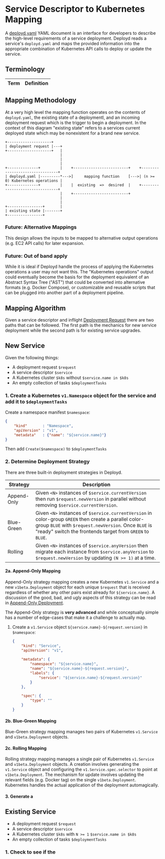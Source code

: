 # Service Descriptor to Kubernetes Mapping

A [deployd.yaml](docs/deployd.yaml) YAML document is an interface for developers to describe 
the high-level requirements of a service deployment. Deployd reads a service's `deployd.yaml` 
and maps the provided information into the appropriate combination of Kubernetes API calls to 
deploy or update the service.

## Terminology

| Term | Definition |
| ---- | ---------- |

## Mapping Methodology

At a very high level the mapping function operates on the contents of `deployd.yaml`, the 
existing state of a deploymentl, and an incoming deployment request which is the trigger to begin 
a deployment. In the context of this diagram "existing state" refers to a services current 
deployed state which may be nonexistent for a brand new service.

```text
+--------------------+
| deployment request |---+
+--------------------+   |
                         |
                         |
                         |
+--------------+         |    +-------------------------+    +--------------------------------+
| deployd.yaml |---------*--->]     mapping function    [--->| (n >= 0) Kubernetes operations |      
+--------------+         |    |  existing  =>  desired  |    +--------------------------------+   
                         |    +-------------------------+                             
                         |                                        
                         |
+----------------+       |
| existing state |-------+
+----------------+
```

### Future: Alternative Mappings

This design allows the inputs to be mapped to alternative output operations (e.g. EC2 API calls) 
for later expansion.

### Future: Out of band apply 

While it is ideal if Deployd handle the process of applying the Kubernetes operations a user 
may not want this. The "Kubernetes operations" output could eventually become the basis for the 
deployment equivalent of an Abstract Syntax Tree ("AST") that could be converted into alternative 
formats (e.g. Docker Compose), or customizable and reusable scripts that can be plugged into 
another part of a deployment pipeline.

## Mapping Algorithm

Given a service descriptor and inflight [Deployment Request](docs/deployment-request.md) there 
are two paths that can be followed. The first path is the mechanics for new service deployment 
while the second path is for existing service upgrades.

## New Service

Given the following things:

- A deployment request `$request`
- A service descriptor `$service`
- A Kubernetes cluster `$k8s` without `$service.name in $k8s`
- An empty collection of tasks `$deploymentTasks` 

### 1. Create a Kubernetes `v1.Namespace` object for the service and add it to `$deploymentTasks`

Create a namespace manifest `$namespace`:

```json
{
    "kind"       : "Namespace",
    "apiVersion" : "v1",
    "metadata"   : {"name": "${service.name}"}
}
```

Then add `Create($namespace)` to `$deploymentTasks`

### 2. Determine Deployment Strategy

There are three built-in deployment strategies in Deployd.

| Strategy    | Description |
| ------------| ----------- |
| Append-Only | Given `<N>` instances of `$service.currentVersion` then run `$request.newVersion` in parallel without removing `$service.currentVersion`. |
| Blue-Green  | Given `<N>` instances of `$service.currentVersion` in color-group `GREEN` then create a parallel color-group `BLUE` with `$request.newVersion`. Once `BLUE` is "ready" switch the frontends target from `GREEN` to `BLUE`. |
| Rolling     | Given `<N>` instances of `$service.anyVersion` then migrate each instance from `$service.anyVersion` to `$request.newVersion` by updating `(N >= 1)` at a time. |

#### 2a. Append-Only Mapping

Append-Only strategy mapping creates a new Kubernetes `v1.Service` and a new `v1beta.Deployment` object for each unique `$request` that is received regardless of whether any other pairs exist already for `${service.name}`. A discussion of the good, bad, and ugly aspects of this strategy can be read in [Append-Only Deployment](docs/deployment_append-only.md).

The Append-Only strategy is **very advanced** and while conceptually simple has a number of edge-cases that make it a challenge to actually map.

1. Create a `v1.Service` object `${service.name}-${request.version}` in `$namespace`:

    ```json
    {
        "kind": "Service",
        "apiVersion": "v1",
        
        "metadata": {
            "namespace": "${service.name}",
            "name": "${service.name}-${request.version}",
            "labels": { 
                "service": "${service.name}-${request.version}" 
            }
        },
        
        "spec": {
            "type": ""
        }
    }
    ```

#### 2b. Blue-Green Mapping

Blue-Green strategy mapping manages two pairs of Kubernetes `v1.Service` and `v1beta.Deployment` objects.

#### 2c. Rolling Mapping

Rolling strategy mapping manages a single pair of Kubernetes `v1.Service` and `v1beta.Deployment` objects. A creation involves generating the `v1.Service` object and configuring the `v1.Service.spec.selector` to point at `v1beta.Deployment`. The mechanism for update involves updating the relevant fields (e.g. Docker tag) on the single `v1beta.Deployment`. Kubernetes handles the actual application of the deployment automagically.

#### 3. Generate a

## Existing Service

- A deployment request `$request`
- A service descriptor `$service`
- A Kubernetes cluster `$k8s` with `N >= 1` `$service.name in $k8s`
- An empty collection of tasks `$deploymentTasks`

### 1. Check to see if the 




































